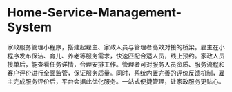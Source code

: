 # Home-Service-Management-System
家政服务管理小程序，搭建起雇主、家政人员与管理者高效对接的桥梁。雇主在小程序发布保洁、育儿、养老等服务需求，快速匹配合适人员，线上预约。家政人员接单后，能查看任务详情，合理安排工作。管理者可对服务人员资质、服务流程和客户评价进行全面监管，保证服务质量。同时，系统内置完善的评价反馈机制，雇主完成服务评价后，平台会据此优化服务。一站式便捷管理，让家政服务更贴心。 
